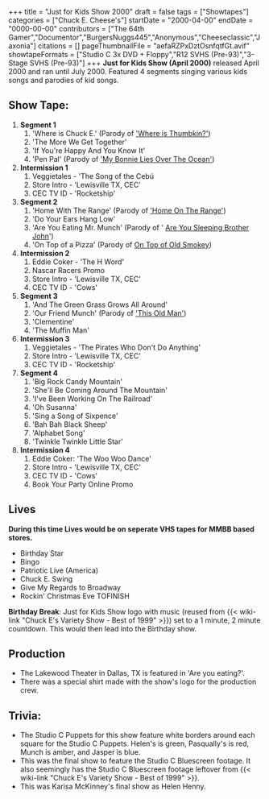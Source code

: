 +++
title = "Just for Kids Show 2000"
draft = false
tags = ["Showtapes"]
categories = ["Chuck E. Cheese's"]
startDate = "2000-04-00"
endDate = "0000-00-00"
contributors = ["The 64th Gamer","Documentor","BurgersNuggs445","Anonymous","Cheeseclassic","Jaxonia"]
citations = []
pageThumbnailFile = "aefaRZPxDztOsnfqtfGt.avif"
showtapeFormats = ["Studio C 3x DVD + Floppy","R12 SVHS (Pre-93)","3-Stage SVHS (Pre-93)"]
+++
**Just for Kids Show (April 2000)** released April 2000 and ran until July 2000.
Featured 4 segments singing various kids songs and parodies of kid songs.

## Show Tape:

1.  **Segment 1**
    1.  'Where is Chuck E.' (Parody of ['Where is Thumbkin?'](https://barney.fandom.com/wiki/Where_is_Thumbkin%3F))
    2.  'The More We Get Together'
    3.  'If You're Happy And You Know It'
    4.  'Pen Pal' (Parody of ['My Bonnie Lies Over The Ocean'](https://en.wikipedia.org/wiki/My_Bonnie_Lies_over_the_Ocean))
2.  **Intermission 1**
    1.  Veggietales - 'The Song of the Cebú
    2.  Store Intro - 'Lewisville TX, CEC'
    3.  CEC TV ID - 'Rocketship'
3.  **Segment 2**
    1.  'Home With The Range' (Parody of ['Home On The Range'](https://en.wikipedia.org/wiki/Home_on_the_Range))
    2.  'Do Your Ears Hang Low'
    3.  'Are You Eating Mr. Munch' (Parody of ' [Are You Sleeping Brother John](https://en.wikipedia.org/wiki/Fr%C3%A8re_Jacques)')
    4.  'On Top of a Pizza' (Parody of [On Top of Old Smokey](https://en.wikipedia.org/wiki/On_Top_of_Old_Smoky))
4.  **Intermission 2**
    1.  Eddie Coker - 'The H Word'
    2.  Nascar Racers Promo
    3.  Store Intro - 'Lewisville TX, CEC'
    4.  CEC TV ID - 'Cows'
5.  **Segment 3**
    1.  'And The Green Grass Grows All Around'
    2.  'Our Friend Munch' (Parody of ['This Old Man'](https://en.wikipedia.org/wiki/This_Old_Man))
    3.  'Clementine'
    4.  'The Muffin Man'
6.  **Intermission 3**
    1.  Veggietales - 'The Pirates Who Don't Do Anything'
    2.  Store Intro - 'Lewisville TX, CEC'
    3.  CEC TV ID - 'Rocketship'
7.  **Segment 4**
    1.  'Big Rock Candy Mountain'
    2.  'She'll Be Coming Around The Mountain'
    3.  'I've Been Working On The Railroad'
    4.  'Oh Susanna'
    5.  'Sing a Song of Sixpence'
    6.  'Bah Bah Black Sheep'
    7.  'Alphabet Song'
    8.  'Twinkle Twinkle Little Star'
8.  **Intermission 4**
    1.  Eddie Coker: 'The Woo Woo Dance'
    2.  Store Intro - 'Lewisville TX, CEC'
    3.  CEC TV ID - 'Cows'
    4.  Book Your Party Online Promo

## Lives

**During this time Lives would be on seperate VHS tapes for MMBB based stores.**

- Birthday Star
- Bingo
- Patriotic Live (America)
- Chuck E. Swing
- Give My Regards to Broadway
- Rockin' Christmas Eve TOFINISH

**Birthday Break**: Just for Kids Show logo with music (reused from {{< wiki-link "Chuck E's Variety Show - Best of 1999" >}}) set to a 1 minute, 2 minute countdown. This would then lead into the Birthday show.

## Production

- The Lakewood Theater in Dallas, TX is featured in 'Are you eating?'.
- There was a special shirt made with the show's logo for the production crew.

## Trivia:

- The Studio C Puppets for this show feature white borders around each square for the Studio C Puppets. Helen's is green, Pasqually's is red, Munch is amber, and Jasper is blue.
- This was the final show to feature the Studio C Bluescreen footage. It also seemingly has the Studio C Bluescreen footage leftover from {{< wiki-link "Chuck E's Variety Show - Best of 1999" >}}.
- This was Karisa McKinney's final show as Helen Henny.
